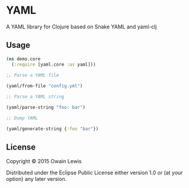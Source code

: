 # YAML

A YAML library for Clojure based on Snake YAML and yaml-clj

## Usage

```clojure
(ns demo.core
  (:require [yaml.core :as yaml]))
  
;; Parse a YAML file

(yaml/from-file "config.yml")

;; Parse a YAML string

(yaml/parse-string "foo: bar")

;; Dump YAML

(yaml/generate-string {:foo "bar"})

```

## License

Copyright © 2015 Owain Lewis

Distributed under the Eclipse Public License either version 1.0 or (at
your option) any later version.
